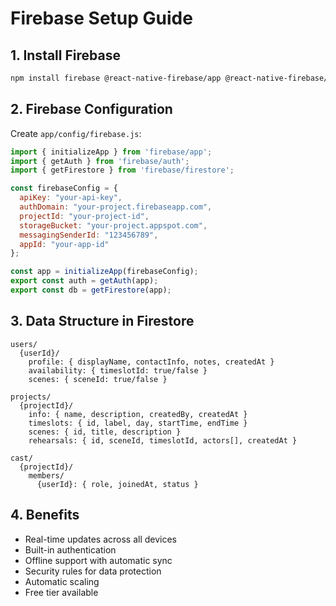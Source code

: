 # Firebase Setup Guide

## 1. Install Firebase

```bash
npm install firebase @react-native-firebase/app @react-native-firebase/auth @react-native-firebase/firestore
```

## 2. Firebase Configuration

Create `app/config/firebase.js`:

```javascript
import { initializeApp } from 'firebase/app';
import { getAuth } from 'firebase/auth';
import { getFirestore } from 'firebase/firestore';

const firebaseConfig = {
  apiKey: "your-api-key",
  authDomain: "your-project.firebaseapp.com",
  projectId: "your-project-id",
  storageBucket: "your-project.appspot.com",
  messagingSenderId: "123456789",
  appId: "your-app-id"
};

const app = initializeApp(firebaseConfig);
export const auth = getAuth(app);
export const db = getFirestore(app);
```

## 3. Data Structure in Firestore

```
users/
  {userId}/
    profile: { displayName, contactInfo, notes, createdAt }
    availability: { timeslotId: true/false }
    scenes: { sceneId: true/false }

projects/
  {projectId}/
    info: { name, description, createdBy, createdAt }
    timeslots: { id, label, day, startTime, endTime }
    scenes: { id, title, description }
    rehearsals: { id, sceneId, timeslotId, actors[], createdAt }
    
cast/
  {projectId}/
    members/
      {userId}: { role, joinedAt, status }
```

## 4. Benefits

- Real-time updates across all devices
- Built-in authentication
- Offline support with automatic sync
- Security rules for data protection
- Automatic scaling
- Free tier available
